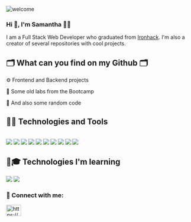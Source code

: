 ![welcome](https://user-images.githubusercontent.com/60579225/196516094-f1df19f0-e758-4f7e-91a9-1be6cc7a0f0e.jpg)


### Hi 👋, I'm Samantha 👩‍💻

I am a Full Stack Web Developer who graduated from [Ironhack](https://www.ironhack.com/). I'm also a creator of several repositories with cool projects.

## 🗂️ What can you find on my Github 🗂️

⚙️ Frontend and Backend projects

📑️ Some old labs from the Bootcamp

🤖 And also some random code



## 🚀👷 Technologies and Tools 

<div style="display: inline_block"> <br>
<img src="https://img.shields.io/badge/HTML5-E34F26?style=for-the-badge&logo=html5&logoColor=white" /> <img src="https://img.shields.io/badge/CSS3-1572B6?style=for-the-badge&logo=css3&logoColor=white" /> <img src="https://img.shields.io/badge/JavaScript-323330?style=for-the-badge&logo=javascript&logoColor=F7DF1E" /> <img src="https://img.shields.io/badge/Node.js-339933?style=for-the-badge&logo=nodedotjs&logoColor=white" /> <img src="https://img.shields.io/badge/React-20232A?style=for-the-badge&logo=react&logoColor=61DAFB" /> <img src="https://img.shields.io/badge/Bootstrap-563D7C?style=for-the-badge&logo=bootstrap&logoColor=white" /> <img src="https://img.shields.io/badge/MongoDB-4EA94B?style=for-the-badge&logo=mongodb&logoColor=white" /> <img src="https://img.shields.io/badge/Express.js-000000?style=for-the-badge&logo=express&logoColor=white" /> <img src="https://img.shields.io/badge/Heroku-430098?style=for-the-badge&logo=heroku&logoColor=white" /> <img src="https://img.shields.io/badge/GIT-E44C30?style=for-the-badge&logo=git&logoColor=white" /> 
</div>

## 🌟🎓 Technologies I'm learning 

<img src="https://img.shields.io/badge/Redux-593D88?style=for-the-badge&logo=redux&logoColor=white" /> <img src="https://img.shields.io/badge/TypeScript-007ACC?style=for-the-badge&logo=typescript&logoColor=white" /> 

### 🤝 Connect with me:
<p align="left">
<a href="https://linkedin.com/in/samantha-camelo/" target="blank"><img align="center" src="https://raw.githubusercontent.com/rahuldkjain/github-profile-readme-generator/master/src/images/icons/Social/linked-in-alt.svg" alt="https://www.linkedin.com/in/samantha-camelo/" height="30" width="40" /></a>
</p>
